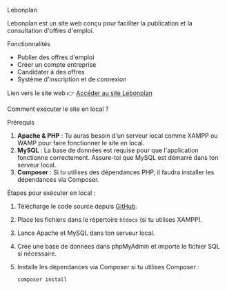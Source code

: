  Lebonplan

Lebonplan est un site web conçu pour faciliter la publication et la consultation d'offres d'emploi.

 Fonctionnalités
- Publier des offres d'emploi
- Créer un compte entreprise
- Candidater à des offres
- Système d'inscription et de connexion

 Lien vers le site web
👉 [Accéder au site Lebonplan](https://nestor.alwaysdata.net/)

 Comment exécuter le site en local ?

 Prérequis
1. **Apache & PHP** : Tu auras besoin d'un serveur local comme XAMPP ou WAMP pour faire fonctionner le site en local.
2. **MySQL** : La base de données est requise pour que l'application fonctionne correctement. Assure-toi que MySQL est démarré dans ton serveur local.
3. **Composer** : Si tu utilises des dépendances PHP, il faudra installer les dépendances via Composer.

 Étapes pour exécuter en local :
1. Télécharge le code source depuis [GitHub](https://github.com/ehome229/lebonplan).
2. Place les fichiers dans le répertoire `htdocs` (si tu utilises XAMPP).
3. Lance Apache et MySQL dans ton serveur local.
4. Crée une base de données dans phpMyAdmin et importe le fichier SQL si nécessaire.
5. Installe les dépendances via Composer si tu utilises Composer :

   ```bash
   composer install
